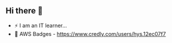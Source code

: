 ## Hi there 👋
- ⚡ I am an IT learner... 
- 🌱 AWS Badges - https://www.credly.com/users/hys.12ec07f7


<!--
**salina2232/salina2232** is a ✨ _special_ ✨ repository because its `README.md` (this file) appears on your GitHub profile.

Here are some ideas to get you started:

- 🔭 I’m currently working on ...
- 🌱 I’m currently learning ...
- 👯 I’m looking to collaborate on ...
- 🤔 I’m looking for help with ...
- 💬 Ask me about ...
- 📫 How to reach me: ...
- 😄 Pronouns: ...
- ⚡ Fun fact: ...
-->
